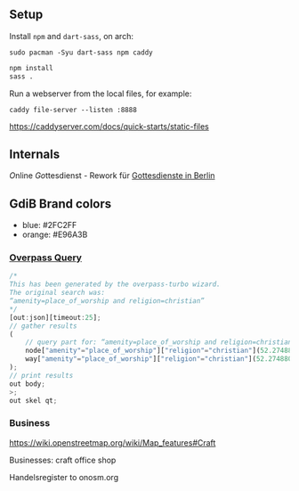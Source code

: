 ## Setup

Install `npm` and `dart-sass`, on arch:

    sudo pacman -Syu dart-sass npm caddy

``` sh
npm install
sass .
```

Run a webserver from the local files, for example:

    caddy file-server --listen :8888
    
https://caddyserver.com/docs/quick-starts/static-files

## Internals

*O*nline *Go*ttesdienst - Rework für [Gottesdienste in Berlin](http://gottesdienst-in-berlin.de)

## GdiB Brand colors
- blue: #2FC2FF
- orange: #E96A3B

### [Overpass Query](https://overpass-turbo.eu)
```javascript
/*
This has been generated by the overpass-turbo wizard.
The original search was:
“amenity=place_of_worship and religion=christian”
*/
[out:json][timeout:25];
// gather results
(
    // query part for: “amenity=place_of_worship and religion=christian”
    node["amenity"="place_of_worship"]["religion"="christian"](52.274880130680536,12.9254150390625,52.73462861156322,13.830413818359375);
    way["amenity"="place_of_worship"]["religion"="christian"](52.274880130680536,12.9254150390625,52.73462861156322,13.830413818359375);
);
// print results
out body;
>;
out skel qt;
```

### Business

https://wiki.openstreetmap.org/wiki/Map_features#Craft

Businesses:
craft
office
shop

Handelsregister to onosm.org
